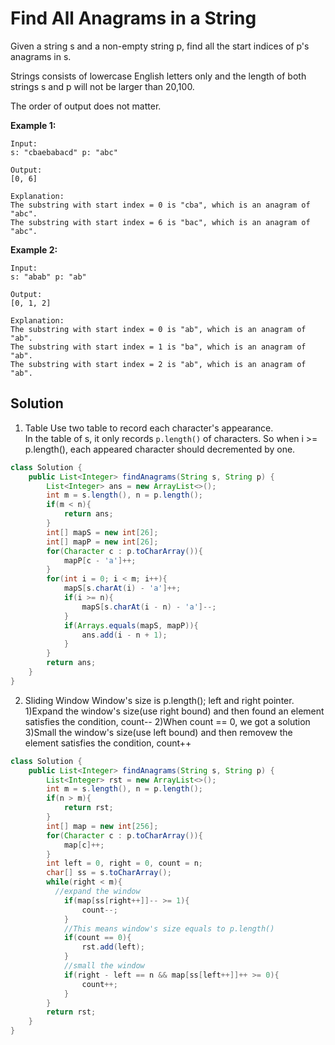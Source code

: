 # Find All Anagrams in a String
Given a string s and a non-empty string p, find all the start indices of p's anagrams in s.

Strings consists of lowercase English letters only and the length of both strings s and p will not be larger than 20,100.

The order of output does not matter.

**Example 1:**  
```
Input:
s: "cbaebabacd" p: "abc"

Output:
[0, 6]

Explanation:
The substring with start index = 0 is "cba", which is an anagram of "abc".
The substring with start index = 6 is "bac", which is an anagram of "abc".
```
**Example 2:**  
```
Input:
s: "abab" p: "ab"

Output:
[0, 1, 2]

Explanation:
The substring with start index = 0 is "ab", which is an anagram of "ab".
The substring with start index = 1 is "ba", which is an anagram of "ab".
The substring with start index = 2 is "ab", which is an anagram of "ab".
```
## Solution
1. Table
Use two table to record each character's appearance.  
In the table of s, it only records `p.length()` of characters. So when i >= p.length(), each appeared character should decremented by one.  
```java
class Solution {
    public List<Integer> findAnagrams(String s, String p) {
        List<Integer> ans = new ArrayList<>();
        int m = s.length(), n = p.length();
        if(m < n){
            return ans;
        }
        int[] mapS = new int[26];
        int[] mapP = new int[26];
        for(Character c : p.toCharArray()){
            mapP[c - 'a']++;
        }
        for(int i = 0; i < m; i++){
            mapS[s.charAt(i) - 'a']++;
            if(i >= n){
                mapS[s.charAt(i - n) - 'a']--;
            }
            if(Arrays.equals(mapS, mapP)){
                ans.add(i - n + 1);
            }
        }
        return ans;
    }
}
```
2. Sliding Window
Window's size is p.length();
left and right pointer.
1)Expand the window's size(use right bound) and then found an element satisfies the condition, count--
2)When count == 0, we got a solution
3)Small the window's size(use left bound) and then removew the element satisfies the condition, count++
```java
class Solution {
    public List<Integer> findAnagrams(String s, String p) {
        List<Integer> rst = new ArrayList<>();
        int m = s.length(), n = p.length();
        if(n > m){
            return rst;
        }
        int[] map = new int[256];
        for(Character c : p.toCharArray()){
            map[c]++;
        }
        int left = 0, right = 0, count = n;
        char[] ss = s.toCharArray();
        while(right < m){
          //expand the window
            if(map[ss[right++]]-- >= 1){
                count--;
            }
            //This means window's size equals to p.length()
            if(count == 0){
                rst.add(left);
            }
            //small the window
            if(right - left == n && map[ss[left++]]++ >= 0){
                count++;
            }
        }
        return rst;
    }
}
```

